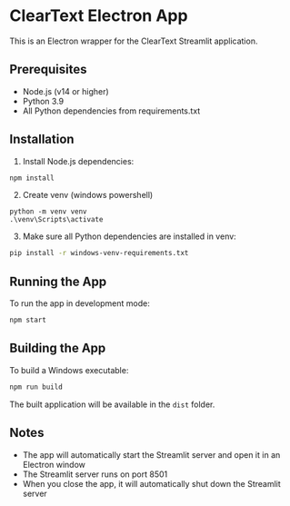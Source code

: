 # ClearText Electron App

This is an Electron wrapper for the ClearText Streamlit application.

## Prerequisites

- Node.js (v14 or higher)
- Python 3.9
- All Python dependencies from requirements.txt

## Installation

1. Install Node.js dependencies:
```bash
npm install
```
2. Create venv (windows powershell)
```
python -m venv venv
.\venv\Scripts\activate
```

3. Make sure all Python dependencies are installed in venv:
```bash
pip install -r windows-venv-requirements.txt
```

## Running the App

To run the app in development mode:
```bash
npm start
```

## Building the App

To build a Windows executable:
```bash
npm run build
```

The built application will be available in the `dist` folder.

## Notes

- The app will automatically start the Streamlit server and open it in an Electron window
- The Streamlit server runs on port 8501
- When you close the app, it will automatically shut down the Streamlit server 